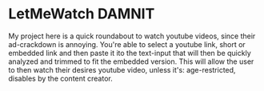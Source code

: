 # LetMeWatch DAMNIT

My project here is a quick roundabout to watch youtube videos,
since their ad-crackdown is annoying.
You're able to select a youtube link, short or embedded link
and then paste it ito the text-input that will then be quickly
analyzed and trimmed to fit the embedded version.
This will allow the user to then watch their desires youtube video,
unless it's: age-restricted, disables by the content creator.
